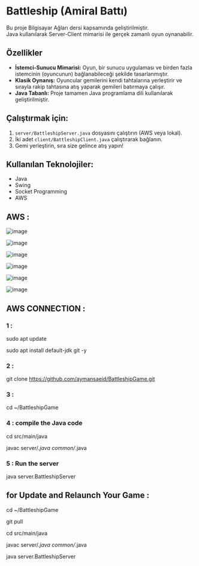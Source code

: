 # Battleship (Amiral Battı)

Bu proje Bilgisayar Ağları dersi kapsamında geliştirilmiştir.  
Java kullanılarak Server-Client mimarisi ile gerçek zamanlı oyun oynanabilir.

## Özellikler

* **İstemci-Sunucu Mimarisi:** Oyun, bir sunucu uygulaması ve birden fazla istemcinin (oyuncunun) bağlanabileceği şekilde tasarlanmıştır.
* **Klasik Oynanış:** Oyuncular gemilerini kendi tahtalarına yerleştirir ve sırayla rakip tahtasına atış yaparak gemileri batırmaya çalışır.
* **Java Tabanlı:** Proje tamamen Java programlama dili kullanılarak geliştirilmiştir.

## Çalıştırmak için:

1. `server/BattleshipServer.java` dosyasını çalıştırın (AWS veya lokal).
2. İki adet `client/BattleshipClient.java` çalıştırarak bağlanın.
3. Gemi yerleştirin, sıra size gelince atış yapın!

## Kullanılan Teknolojiler:
- Java
- Swing
- Socket Programming
- AWS

## AWS :

![image](https://github.com/user-attachments/assets/6e8b0332-b2d6-4e1b-8514-db355df5f96c)

![image](https://github.com/user-attachments/assets/5b8bdc16-2bcf-40cb-ab4c-c086c11829c8)

![image](https://github.com/user-attachments/assets/961187ce-e666-4649-b85e-457874beead2)

![image](https://github.com/user-attachments/assets/1dec4858-36e5-4054-b3f9-ba09b60f7d4d)

![image](https://github.com/user-attachments/assets/2a85bae9-2a1c-427a-adca-485e1877d45d)

![image](https://github.com/user-attachments/assets/1d1cbe02-d5ae-499a-8c1a-94445e241e35)


## AWS CONNECTION :
### 1 : 
sudo apt update

sudo apt install default-jdk git -y
### 2 :
git clone https://github.com/aymansaeid/BattleshipGame.git
### 3 :
cd ~/BattleshipGame
### 4 : compile the Java code
cd src/main/java

javac server/*.java common/*.java
### 5 : Run the server
java server.BattleshipServer
## for Update and Relaunch Your Game :

cd ~/BattleshipGame

git pull

cd src/main/java

javac server/*.java common/*.java

java server.BattleshipServer
